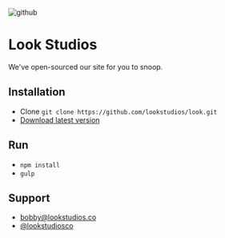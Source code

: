![github](https://cloud.githubusercontent.com/assets/3231370/25316085/90d63f60-282e-11e7-8a02-f8cb2e957edd.png)

# Look Studios
We've open-sourced our site for you to snoop.

## Installation
- Clone `git clone https://github.com/lookstudios/look.git`
- [Download latest version](https://github.com/lookstudios/look/archive/master.zip)

## Run
- `npm install`
- `gulp`

## Support
- [bobby@lookstudios.co](mailto:bobby@lookstudios.co)
- [@lookstudiosco](http://twitter.com/lookstudiosco)
